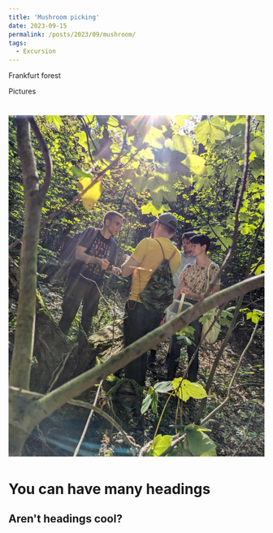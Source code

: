 ```yaml
---
title: 'Mushroom picking'
date: 2023-09-15
permalink: /posts/2023/09/mushroom/
tags:
  - Excursion
---
```


Frankfurt forest 

Pictures

![images1](/images/mush_1.png)
======

You can have many headings
======

Aren't headings cool?
------